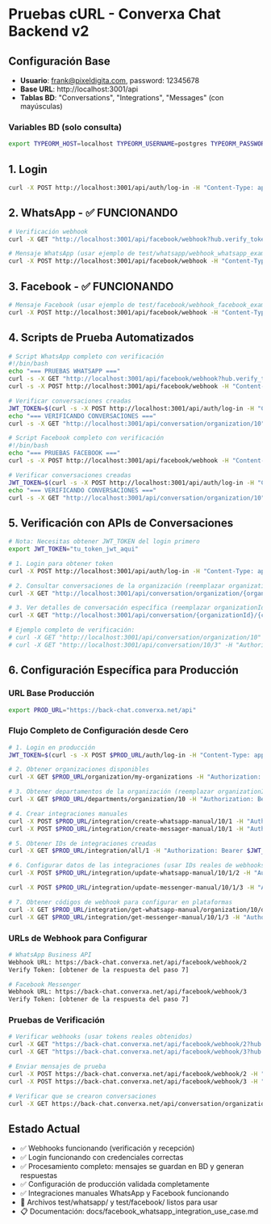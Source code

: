 # Pruebas cURL - Converxa Chat Backend v2

## Configuración Base
- **Usuario**: frank@pixeldigita.com, password: 12345678
- **Base URL**: http://localhost:3001/api
- **Tablas BD**: "Conversations", "Integrations", "Messages" (con mayúsculas)

### Variables BD (solo consulta)
```bash
export TYPEORM_HOST=localhost TYPEORM_USERNAME=postgres TYPEORM_PASSWORD=Admin TYPEORM_DATABASE=converxa_chat_v2 TYPEORM_PORT=5432
```

## 1. Login
```bash
curl -X POST http://localhost:3001/api/auth/log-in -H "Content-Type: application/json" -d '{"email": "frank@pixeldigita.com", "password": "12345678"}'
```

## 2. WhatsApp - ✅ FUNCIONANDO
```bash
# Verificación webhook
curl -X GET "http://localhost:3001/api/facebook/webhook?hub.verify_token=1a9b4a6b3b4c3d4e5f6g7h8i9j0k1l2m3n4o5p6q7r8s9t0u1v2w3x4y5z6&hub.challenge=test&hub.mode=subscribe"

# Mensaje WhatsApp (usar ejemplo de test/whatsapp/webhook_whatsapp_example.json)
curl -X POST http://localhost:3001/api/facebook/webhook -H "Content-Type: application/json" -d @test/whatsapp/webhook_whatsapp_example.json
```

## 3. Facebook - ✅ FUNCIONANDO
```bash
# Mensaje Facebook (usar ejemplo de test/facebook/webhook_facebook_example.json)
curl -X POST http://localhost:3001/api/facebook/webhook -H "Content-Type: application/json" -d @test/facebook/webhook_facebook_example.json
```

## 4. Scripts de Prueba Automatizados
```bash
# Script WhatsApp completo con verificación
#!/bin/bash
echo "=== PRUEBAS WHATSAPP ==="
curl -s -X GET "http://localhost:3001/api/facebook/webhook?hub.verify_token=1a9b4a6b3b4c3d4e5f6g7h8i9j0k1l2m3n4o5p6q7r8s9t0u1v2w3x4y5z6&hub.challenge=test&hub.mode=subscribe" && echo " ✓ Webhook verificado"
curl -s -X POST http://localhost:3001/api/facebook/webhook -H "Content-Type: application/json" -d @test/whatsapp/webhook_whatsapp_example.json && echo " ✓ Mensaje enviado"

# Verificar conversaciones creadas
JWT_TOKEN=$(curl -s -X POST http://localhost:3001/api/auth/log-in -H "Content-Type: application/json" -d '{"email": "frank@pixeldigita.com", "password": "12345678"}' | jq -r '.token')
echo "=== VERIFICANDO CONVERSACIONES ==="
curl -s -X GET "http://localhost:3001/api/conversation/organization/10" -H "Authorization: Bearer $JWT_TOKEN" | jq '.conversations[] | select(.type=="whatsapp") | {id, type, message_text, created_at}' && echo " ✓ Conversaciones WhatsApp verificadas"

# Script Facebook completo con verificación
#!/bin/bash
echo "=== PRUEBAS FACEBOOK ==="
curl -s -X POST http://localhost:3001/api/facebook/webhook -H "Content-Type: application/json" -d @test/facebook/webhook_facebook_example.json && echo " ✓ Mensaje enviado"

# Verificar conversaciones creadas
JWT_TOKEN=$(curl -s -X POST http://localhost:3001/api/auth/log-in -H "Content-Type: application/json" -d '{"email": "frank@pixeldigita.com", "password": "12345678"}' | jq -r '.token')
echo "=== VERIFICANDO CONVERSACIONES ==="
curl -s -X GET "http://localhost:3001/api/conversation/organization/10" -H "Authorization: Bearer $JWT_TOKEN" | jq '.conversations[] | select(.type=="messenger") | {id, type, message_text, created_at}' && echo " ✓ Conversaciones Facebook verificadas"
```

## 5. Verificación con APIs de Conversaciones
```bash
# Nota: Necesitas obtener JWT_TOKEN del login primero
export JWT_TOKEN="tu_token_jwt_aqui"

# 1. Login para obtener token
curl -X POST http://localhost:3001/api/auth/log-in -H "Content-Type: application/json" -d '{"email": "frank@pixeldigita.com", "password": "12345678"}'

# 2. Consultar conversaciones de la organización (reemplazar organizationId)
curl -X GET "http://localhost:3001/api/conversation/organization/{organizationId}" -H "Authorization: Bearer $JWT_TOKEN"

# 3. Ver detalles de conversación específica (reemplazar organizationId y conversationId)
curl -X GET "http://localhost:3001/api/conversation/{organizationId}/{conversationId}" -H "Authorization: Bearer $JWT_TOKEN"

# Ejemplo completo de verificación:
# curl -X GET "http://localhost:3001/api/conversation/organization/10" -H "Authorization: Bearer eyJhbGciOiJIUzI1NiIsInR5cCI6IkpXVCJ9..."
# curl -X GET "http://localhost:3001/api/conversation/10/3" -H "Authorization: Bearer eyJhbGciOiJIUzI1NiIsInR5cCI6IkpXVCJ9..."
```

## 6. Configuración Específica para Producción

### URL Base Producción
```bash
export PROD_URL="https://back-chat.converxa.net/api"
```

### Flujo Completo de Configuración desde Cero
```bash
# 1. Login en producción
JWT_TOKEN=$(curl -s -X POST $PROD_URL/auth/log-in -H "Content-Type: application/json" -d '{"email": "frank@pixeldigita.com", "password": "12345678"}' | jq -r '.token')

# 2. Obtener organizaciones disponibles
curl -X GET $PROD_URL/organization/my-organizations -H "Authorization: Bearer $JWT_TOKEN"

# 3. Obtener departamentos de la organización (reemplazar organizationId)
curl -X GET $PROD_URL/departments/organization/10 -H "Authorization: Bearer $JWT_TOKEN"

# 4. Crear integraciones manuales
curl -X POST $PROD_URL/integration/create-whatsapp-manual/10/1 -H "Authorization: Bearer $JWT_TOKEN"
curl -X POST $PROD_URL/integration/create-messager-manual/10/1 -H "Authorization: Bearer $JWT_TOKEN"

# 5. Obtener IDs de integraciones creadas
curl -X GET $PROD_URL/integration/all/1 -H "Authorization: Bearer $JWT_TOKEN"

# 6. Configurar datos de las integraciones (usar IDs reales de webhooks)
curl -X POST $PROD_URL/integration/update-whatsapp-manual/10/1/2 -H "Authorization: Bearer $JWT_TOKEN" -H "Content-Type: application/json" -d '{"waba_id": "472031779337860", "phone_number_id": "569372732928365", "token": "REAL_WHATSAPP_TOKEN"}'

curl -X POST $PROD_URL/integration/update-messenger-manual/10/1/3 -H "Authorization: Bearer $JWT_TOKEN" -H "Content-Type: application/json" -d '{"page_id": "501656306373747", "token": "REAL_FACEBOOK_TOKEN"}'

# 7. Obtener códigos de webhook para configurar en plataformas
curl -X GET $PROD_URL/integration/get-whatsapp-manual/organization/10/departamento/1/integration/2 -H "Authorization: Bearer $JWT_TOKEN"
curl -X GET $PROD_URL/integration/get-messenger-manual/10/1/3 -H "Authorization: Bearer $JWT_TOKEN"
```

### URLs de Webhook para Configurar
```bash
# WhatsApp Business API
Webhook URL: https://back-chat.converxa.net/api/facebook/webhook/2
Verify Token: [obtener de la respuesta del paso 7]

# Facebook Messenger
Webhook URL: https://back-chat.converxa.net/api/facebook/webhook/3  
Verify Token: [obtener de la respuesta del paso 7]
```

### Pruebas de Verificación
```bash
# Verificar webhooks (usar tokens reales obtenidos)
curl -X GET "https://back-chat.converxa.net/api/facebook/webhook/2?hub.verify_token=REAL_WHATSAPP_VERIFY_TOKEN&hub.challenge=test_challenge&hub.mode=subscribe"
curl -X GET "https://back-chat.converxa.net/api/facebook/webhook/3?hub.verify_token=REAL_FACEBOOK_VERIFY_TOKEN&hub.challenge=test_challenge&hub.mode=subscribe"

# Enviar mensajes de prueba
curl -X POST https://back-chat.converxa.net/api/facebook/webhook/2 -H "Content-Type: application/json" -d @test/whatsapp/webhook_whatsapp_example.json
curl -X POST https://back-chat.converxa.net/api/facebook/webhook/3 -H "Content-Type: application/json" -d @test/facebook/webhook_facebook_example.json

# Verificar que se crearon conversaciones
curl -X GET https://back-chat.converxa.net/api/conversation/organization/10 -H "Authorization: Bearer $JWT_TOKEN"
```

## Estado Actual
- ✅ Webhooks funcionando (verificación y recepción)
- ✅ Login funcionando con credenciales correctas
- ✅ Procesamiento completo: mensajes se guardan en BD y generan respuestas
- ✅ Configuración de producción validada completamente
- ✅ Integraciones manuales WhatsApp y Facebook funcionando
- 📁 Archivos test/whatsapp/ y test/facebook/ listos para usar
- 📋 Documentación: docs/facebook_whatsapp_integration_use_case.md
